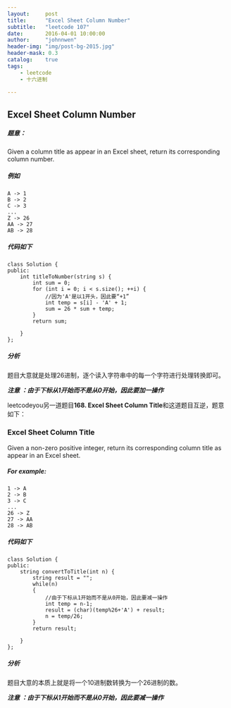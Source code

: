 ```yaml
---
layout:     post
title:      "Excel Sheet Column Number"
subtitle:   "leetcode 107"
date:       2016-04-01 10:00:00
author:     "johnnwen"
header-img: "img/post-bg-2015.jpg"
header-mask: 0.3
catalog:    true
tags:
    - leetcode
    - 十六进制
    
---
```


## Excel Sheet Column Number

##### 题意：

Given a column title as appear in an Excel sheet, return its corresponding column number.

##### 例如

	A -> 1	
	B -> 2
	C -> 3
	...
	Z -> 26
	AA -> 27
	AB -> 28 
    
##### 代码如下
  
	class Solution {
	public:
	    int titleToNumber(string s) {
    	    int sum = 0;  
        	for (int i = 0; i < s.size(); ++i) {  
            	//因为'A'是以1开头，因此要“+1”
            	int temp = s[i] - 'A' + 1;
            	sum = 26 * sum + temp;  
        	}  
        	return sum;  
        
    	}
	};
	
##### 分析

题目大意就是处理26进制，逐个读入字符串中的每一个字符进行处理转换即可。<br>

***注意 ：由于下标从1开始而不是从0开始，因此要加一操作***


leetcodeyou另一道题目**168. Excel Sheet Column Title**和这道题目互逆，题意如下：

### Excel Sheet Column Title

Given a non-zero positive integer, return its corresponding column title as appear in an Excel sheet.


##### For example:


	1 -> A
	2 -> B
	3 -> C
	...
	26 -> Z
	27 -> AA
	28 -> AB 

##### 代码如下

	class Solution {
	public:
		string convertToTitle(int n) {
        	string result = "";
        	while(n)
        	{
            	//由于下标从1开始而不是从0开始，因此要减一操作
            	int temp = n-1;
            	result = (char)(temp%26+'A') + result;
            	n = temp/26;
        	}
        	return result;
        
    	}
	};
	
##### 分析

题目大意的本质上就是将一个10进制数转换为一个26进制的数。<br>

***注意 ：由于下标从1开始而不是从0开始，因此要减一操作***
	



